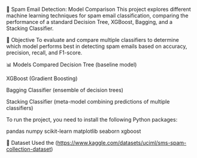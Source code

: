 📧 Spam Email Detection: Model Comparison
This project explores different machine learning techniques for spam email classification, comparing the performance of a standard Decision Tree, XGBoost, Bagging, and a Stacking Classifier.

🎯 Objective
To evaluate and compare multiple classifiers to determine which model performs best in detecting spam emails based on accuracy, precision, recall, and F1-score.

📊 Models Compared
Decision Tree (baseline model)

XGBoost (Gradient Boosting)

Bagging Classifier (ensemble of decision trees)

Stacking Classifier (meta-model combining predictions of multiple classifiers)

To run the project, you need to install the following Python packages:

pandas
numpy
scikit-learn
matplotlib
seaborn
xgboost

📂 Dataset
Used the (https://www.kaggle.com/datasets/uciml/sms-spam-collection-dataset)
